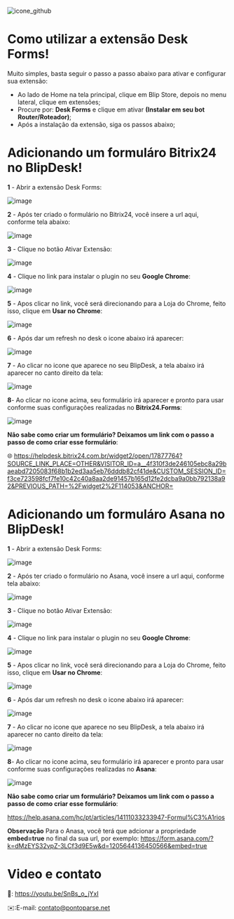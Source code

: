 ![icone_github](https://github.com/Wilkor/doc-plugin-bitrix24-desk/assets/34819624/31e3c881-9068-413d-9ca9-7964df1274bf)

# Como utilizar a extensão Desk Forms!

Muito simples, basta seguir o passo a passo abaixo para ativar e configurar sua extensão:

 - Ao lado de Home na tela principal, clique em Blip Store, depois no menu lateral, clique em extensões;
 - Procure por: **Desk Forms** e clique em ativar **(Instalar em seu bot Router/Roteador)**;
 - Após a instalação da extensão, siga os passos abaixo;

 # Adicionando um formuláro Bitrix24 no BlipDesk!
 
  **1** - Abrir a extensão Desk Forms:
  
  ![image](https://github.com/Wilkor/doc-plugin-bitrix24-desk/assets/34819624/79ce84f3-83bf-4bfb-9e66-2db76956be30)

 **2** - Após ter criado o formulário no Bitrix24, você insere a url aqui, conforme tela abaixo:
 
 ![image](https://github.com/Wilkor/doc-plugin-bitrix24-desk/assets/34819624/f28382fe-83e0-4011-a503-e4fb33be68df)

 **3** - Clique no botão Ativar Extensão:
 
 ![image](https://github.com/Wilkor/doc-plugin-bitrix24-desk/assets/34819624/527a16eb-46c6-43eb-8b56-ebab53fe8ee8)


 **4** - Clique no link para instalar o plugin no seu **Google Chrome**:
 
 ![image](https://github.com/Wilkor/doc-plugin-bitrix24-desk/assets/34819624/53efb480-3f63-4788-993d-b5b9e2c15927)

 **5** - Apos clicar no link, você será direcionando para a Loja do Chrome, feito isso, clique em **Usar no Chrome**:
 
 ![image](https://github.com/Wilkor/doc-plugin-bitrix24-desk/assets/34819624/ca08ecf0-1b81-40a0-a09d-1add5746e2ce)

 **6** - Após dar um refresh no desk o icone abaixo irá aparecer:
 
 ![image](https://github.com/Wilkor/doc-plugin-bitrix24-desk/assets/34819624/707f13b6-b251-4c86-8429-8560c13ed052)

 **7** - Ao clicar no icone que aparece no seu BlipDesk, a tela abaixo irá aparecer no canto direito da tela:
 
![image](https://github.com/Wilkor/doc-plugin-bitrix24-desk/assets/34819624/4328d6df-a5ad-4190-bf48-89ce26d6f529)


**8**- Ao clicar no icone acima, seu formulário irá aparecer e pronto para usar conforme suas configurações realizadas no **Bitrix24.Forms**:

![image](https://github.com/Wilkor/doc-plugin-bitrix24-desk/assets/34819624/6804f25b-6086-4eb9-abe1-11affc9cc6cb)



**Não sabe como criar um formulário? Deixamos um link com o passo a passo de como criar esse formulário**:

 🌐 https://helpdesk.bitrix24.com.br/widget2/open/17877764?SOURCE_LINK_PLACE=OTHER&VISITOR_ID=a__4f310f3de246105ebc8a29baeabd7205083f68b1b2ed3aa5eb76dddb82cf41de&CUSTOM_SESSION_ID=f3ce723598fcf7fe10c42c40a8aa2de91457b165d12fe2dcba9a0bb792138a92&PREVIOUS_PATH=%2Fwidget2%2F114053&ANCHOR=

 # Adicionando um formuláro Asana no BlipDesk!

  **1** - Abrir a extensão Desk Forms:
  
  ![image](https://github.com/Wilkor/doc-plugin-bitrix24-desk/assets/34819624/79ce84f3-83bf-4bfb-9e66-2db76956be30)

 **2** - Após ter criado o formulário no Asana, você insere a url aqui, conforme tela abaixo:
 
![image](https://github.com/Wilkor/doc-plugin-bitrix24-desk/assets/34819624/02370125-e1f7-4336-8ead-4973ba0a0438)

 **3** - Clique no botão Ativar Extensão:
 
![image](https://github.com/Wilkor/doc-plugin-bitrix24-desk/assets/34819624/964aaae4-b35c-48a0-8688-9cfe0e0a4f3d)

 **4** - Clique no link para instalar o plugin no seu **Google Chrome**:
 
 ![image](https://github.com/Wilkor/doc-plugin-bitrix24-desk/assets/34819624/53efb480-3f63-4788-993d-b5b9e2c15927)

 **5** - Apos clicar no link, você será direcionando para a Loja do Chrome, feito isso, clique em **Usar no Chrome**:
 
 ![image](https://github.com/Wilkor/doc-plugin-bitrix24-desk/assets/34819624/ca08ecf0-1b81-40a0-a09d-1add5746e2ce)

 **6** - Após dar um refresh no desk o icone abaixo irá aparecer:
 
 ![image](https://github.com/Wilkor/doc-plugin-bitrix24-desk/assets/34819624/707f13b6-b251-4c86-8429-8560c13ed052)

 **7** - Ao clicar no icone que aparece no seu BlipDesk, a tela abaixo irá aparecer no canto direito da tela:
 
![image](https://github.com/Wilkor/doc-plugin-bitrix24-desk/assets/34819624/4328d6df-a5ad-4190-bf48-89ce26d6f529)


**8**- Ao clicar no icone acima, seu formulário irá aparecer e pronto para usar conforme suas configurações realizadas no **Asana**:

![image](https://github.com/Wilkor/doc-plugin-bitrix24-desk/assets/34819624/deab8ab5-e5a7-4855-a5dc-a1bc64be0f9b)



**Não sabe como criar um formulário? Deixamos um link com o passo a passo de como criar esse formulário**:

 https://help.asana.com/hc/pt/articles/14111033233947-Formul%C3%A1rios

**Observação** Para o Anasa, você terá que adcionar a propriedade **embed=true** no final da sua url, por exemplo: 
https://form.asana.com/?k=dMzEYS32vpZ-3LCf3d9E5w&d=1205644136450566&embed=true

# Video e contato

 🎥: https://youtu.be/SnBs_o_jYxI
 
 ✉️:E-mail: contato@pontoparse.net

